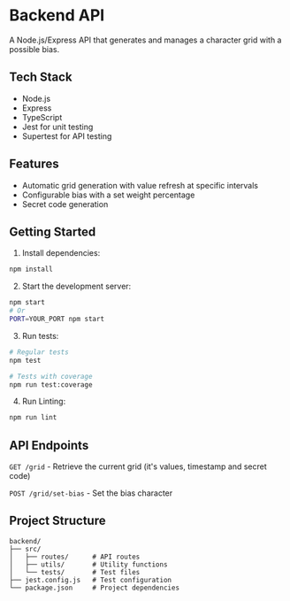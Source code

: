 # Backend API

A Node.js/Express API that generates and manages a character grid with a possible bias.

## Tech Stack
- Node.js
- Express
- TypeScript
- Jest for unit testing
- Supertest for API testing

## Features
- Automatic grid generation with value refresh at specific intervals
- Configurable bias with a set weight percentage
- Secret code generation

## Getting Started

1. Install dependencies:
```bash
npm install
```

2. Start the development server:
```bash
npm start
# Or
PORT=YOUR_PORT npm start
```

3. Run tests:
```bash
# Regular tests
npm test

# Tests with coverage
npm run test:coverage
```

4. Run Linting:
```bash
npm run lint
```

## API Endpoints

`GET /grid` - Retrieve the current grid (it's values, timestamp and secret code)

`POST /grid/set-bias` - Set the bias character

## Project Structure
```
backend/
├── src/
│   ├── routes/      # API routes
│   ├── utils/       # Utility functions
│   └── tests/       # Test files
├── jest.config.js   # Test configuration
└── package.json     # Project dependencies
```
